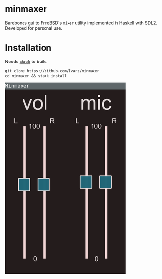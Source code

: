 # minmaxer

Barebones gui to FreeBSD's `mixer` utility implemented in Haskell with SDL2.
Developed for personal use.


# Installation
Needs [stack](https://docs.haskellstack.org/en/stable/README/) to build.
```
git clone https://github.com/Ivarz/minmaxer
cd minmaxer && stack install
```

![](assets/snap.png)
